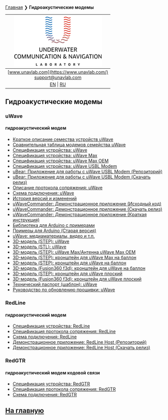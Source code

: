 [Главная](/README_RU) ❯ **Гидроакустические модемы**

| ![logo](/documentation/sm_logo.png) |
| :---: |
| [www.unavlab.com](https://www.unavlab.com/) <br/> [support@unavlab.com](mailto:support@unavlab.com) |
| [EN](underwater_acoustic_modems_en.md) \| [RU](underwater_acoustic_modems_ru.md) |

## Гидроакустические модемы
### uWave
#### гидроакустический модем
* [Краткое описание семества устройств uWave](/documentation/RU/uWAVE/uWAVE_Family_ru.md)
* [Сравнительная таблица модемов семейства uWave](/documentation/RU/uWAVE/uWAVE_Modems_comparison_ru.md)
* [Спецификация устройства: uWave](/documentation/RU/uWAVE/uWAVE_Specification_ru.md)
* [Спецификация устройства: uWave Max](/documentation/RU/uWAVE/uWAVE_Max_Specification_ru.md)
* [Спецификация устройства: uWave Max OEM](/documentation/RU/uWAVE/uWAVE_Max_OEM_Specification_ru.md)
* [Спецификация устройства: uWave USBL Modem](/documentation/RU/uWAVE/uWAVE_USBL_Modem_Specification_ru.md)
* [uBear: Приложение для работы с uWave USBL Modem (Репозиторий)](https://github.com/ucnl/uBear)
* [uBear: Приложение для работы с uWave USBL Modem (Скачать релиз)](https://github.com/ucnl/uBear/releases/download/1.0/uBear.zip)
* [Описание протокола сопряжения: uWave](/documentation/RU/uWAVE/uWAVE_Protocol_Specification_ru.md)
* [Схема подключения: uWave](/documentation/RU/uWAVE/uWAVE_wiring_diagram_ru.md)
* [История версий и изменений](/documentation/RU/uWAVE/uWAVE_version_history_ru.md)
* [uWaveCommander: Демонстрационное приложение (Исходный код)](https://github.com/ucnl/uWaveCommander)
* [uWaveCommander: Демонстрационное приложение (Скачать релиз)](https://github.com/ucnl/uWaveCommander/releases/download/1.0/uWaveCommander.zip)
* [uWaveCommander: Демонстрационное приложение (Краткая инструкция)](https://github.com/ucnl/uWaveCommander/blob/main/README_RU.MD)
* [Библиотека для Arduino с примерами](https://github.com/ucnl/uWAVE_ALib)
* [Примеры для Arduino (Старая версия)](https://github.com/ucnl/uWAVE_Arduino)
* [uWave: медиаматериалы, видео и т.п.](/documentation/RU/uWAVE/media)
* [3D-модель (STEP): uWave](/documentation/uWave.step)
* [3D-модель (STL): uWave](/documentation/uWave.stl)
* [3D-модель (STEP): uWave Max/Антенна uWave Max OEM](/documentation/uWave_Max.step)
* [3D-модель (STEP): кронштейн для uWave Max на баллон](/documentation/msize_tank_holder.STEP)
* [3D-модель (STEP): кронштейн для uWave на баллон](/documentation/uWAVE_holder_tank.step)
* [3D-модель (Fusion360 f3d): кронштейн для uWave на баллон](/documentation/uWAVE_holder_tank.f3d)
* [3D-модель (STEP): кронштейн для uWave плоский](/documentation/uWAVE_holder_flat.step)
* [3D-модель (Fusion360 f3d): кронштейн для uWave плоский](/documentation/uWAVE_holder_flat.f3d)
* [Технический паспорт (шаблон): uWave](/documentation/RU/uWAVE/uWave_technical_passport_ru.md)
* [Руководство по обновлению прошивки: uWave](/documentation/RU/uWAVE/uWAVE_FW_Updating_ru.md)

### RedLine
#### гидроакустический модем
* [Спецификация устройства: RedLine](/documentation/RU/RedLINE/RedLine_Specification_ru.md)
* [Спецификация протокола сопряжения: RedLine](/documentation/RU/RedLINE/RedLINE_Protocol_Specifications_ru.md)
* [Схема подключения: RedLine](/documentation/RU/RedLINE/RedLINE_wiring_diagram_ru.md)
* [Демонстрационное приложение: RedLine Host (Репозиторий)](https://github.com/ucnl/RedLINE_Host)
* [Демонстрационное приложение: RedLine Host (Скачать релиз)](https://github.com/ucnl/RedLINE_Host/releases/download/1.0/RedLINE_Host.zip)

### RedGTR
#### гидроакустический модем кодовой связи
* [Спецификация устройства: RedGTR](/documentation/RU/RedGTR/RedGTR_Specifications_ru.md)
* [Спецификация протокола сопряжения: RedGTR](/documentation/RU/RedGTR/RedGTR_Protocol_Specifications_ru.md)
* [Схема подключения: RedGTR](/documentation/redgtr_drawings_ru.png)

## [На главную](README_RU.md)
